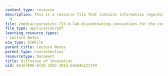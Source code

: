 ```yaml
---
content_type: resource
description: This is a resource file that contains information regarding lecture note
  9.
file: /media/courses/ec-715-d-lab-disseminating-innovations-for-the-common-good-spring-2007/6b1678966f261502301bd3e84e221744_MITEC_715S07_lec9.pdf
file_type: application/pdf
learning_resource_types:
- Lecture Notes
ocw_type: OCWFile
parent_title: Lecture Notes
parent_type: CourseSection
resourcetype: Document
title: Diffusion of Innovation
uid: 6b167896-6f26-1502-301b-d3e84e221744
---
```

